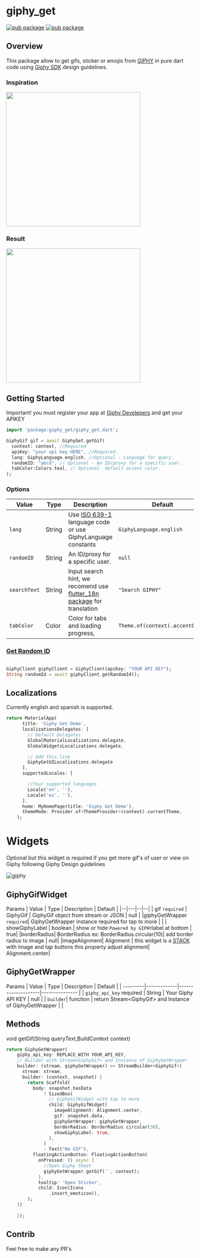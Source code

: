 # giphy_get

[![pub package](https://img.shields.io/badge/pub-v3.0.0-orange)](https://pub.dev/packages/giphy_get)
[![pub package](https://img.shields.io/badge/platform-flutter-blue.svg)](https://github.com/bazospa)


## Overview
This package allow to get gifs, sticker or emojis from [GIPHY](https://www.giphy.com/) in pure dart code using [Giphy SDK](https://developers.giphy.com/docs/sdk) design guidelines.


### Inspiration
<img src="https://developers.giphy.com/branch/master/static/sdk-header@3x-bac7eb3abd9c3fa0e4454aceb0257a18.gif" width="360" />


### Result
<img src="example/assets/demo/giphy_get_widget.gif" width="360" />



## Getting Started

Important! you must register your app at [Giphy Develepers](https://developers.giphy.com/dashboard/) and get your APIKEY


```dart 
import 'package:giphy_get/giphy_get.dart';

GiphyGif gif = await GiphyGet.getGif(
  context: context, //Required
  apiKey: "your api key HERE", //Required.
  lang: GiphyLanguage.english, //Optional - Language for query.
  randomID: "abcd", // Optional - An ID/proxy for a specific user. 
  tabColor:Colors.teal, // Optional- default accent color.
);
```

### Options

| Value   | Type    |    Description                |   Default      |
| ---------|-------------|--------------------|--------------- |
| `lang` | String | Use [ISO 639-1](https://en.wikipedia.org/wiki/ISO_639-1) language code or use GiphyLanguage constants | `GiphyLanguage.english` | 
| `randomID` | String | An ID/proxy for a specific user.  |  `null`  | 
| `searchText` | String | Input search hint, we recomend use [flutter_18n package](https://pub.dev/packages/flutter_i18n) for translation   |  `"Search GIPHY"`  | 
| `tabColor` | Color | Color for tabs and loading progress,    |  `Theme.of(context).accentColor`  | 

### [Get Random ID](https://developers.giphy.com/docs/api/endpoint#random-id)
```dart

GiphyClient giphyClient = GiphyClient(apiKey: "YOUR API KEY");
String randomId = await giphyClient.getRandomId();

```

## Localizations
Currently english and spanish is supported.
```dart
return MaterialApp(
      title: 'Giphy Get Demo',
      localizationsDelegates: [
        // Default Delegates 
        GlobalMaterialLocalizations.delegate,
        GlobalWidgetsLocalizations.delegate,

        // Add this line 
        GiphyGetUILocalizations.delegate
      ],
      supportedLocales: [

        //Your supported languages
        Locale('en', ''),
        Locale('es', ''),
      ],
      home: MyHomePage(title: 'Giphy Get Demo'),
      themeMode: Provider.of<ThemeProvider>(context).currentTheme,
    );


```


# Widgets


Optional but this widget is required if you get more gif's of user or view on Giphy following Giphy Design guidelines  




![giphy](https://developers.giphy.com/branch/master/static/attribution@2x-d66dd0ec49c03f6ba401354859bfca13.png)

## GiphyGifWidget
Params
| Value   | Type    |    Description  |   Default  |
|--|---|--|--|
| gif `required` | GiphyGif  | GiphyGif object from stream or JSON | null  |
|giphyGetWrapper `required`| GiphyGetWrapper instance required for tap to more | |
| showGiphyLabel | boolean | show or hide `Powered by GIPHY`label at bottom | true|
|borderRadius| BorderRadius  ex: BorderRadius.circular(10)| add border radius to image | null|
|imageAlignment| Alignment | this widget is a [STACK](https://api.flutter.dev/flutter/widgets/Stack-class.html) with Image and tap buttons this property adjust alignment| Alignment.center|


## GiphyGetWrapper

Params
| Value   | Type    |    Description                |   Default      |
| ---------|-------------|--------------------|--------------- |
| `giphy_api_key` required | String | Your Giphy API KEY | null | 
| `builder`| function | return  Stream\<GiphyGif\> and Instance of  GiphyGetWrapper  | |

## Methods
void getGif(String queryText,BuildContext context)

```dart
return GiphyGetWrapper(
    giphy_api_key: REPLACE_WITH YOUR_API_KEY, 
    // Builder with Stream<GiphyGif> and Instance of GiphyGetWrapper
    builder: (stream, giphyGetWrapper) => StreamBuilder<GiphyGif>(
      stream: stream,
      builder: (context, snapshot) {
        return Scaffold(
          body: snapshot.hasData
              ? SizedBox(
                // GiphyGifWidget with tap to more
                child: GiphyGifWidget(
                  imageAlignment: Alignment.center,
                  gif: snapshot.data,
                  giphyGetWrapper: giphyGetWrapper,
                  borderRadius: BorderRadius.circular(30),
                  showGiphyLabel: true,
                ),
              )
              : Text("No GIF"),
          floatingActionButton: FloatingActionButton(
            onPressed: () async {
              //Open Giphy Sheet
              giphyGetWrapper.getGif('', context);
            },
            tooltip: 'Open Sticker',
            child: Icon(Icons
                .insert_emoticon)),
        );
    })
      
    });

```


## Contrib
Feel free to make any PR's

